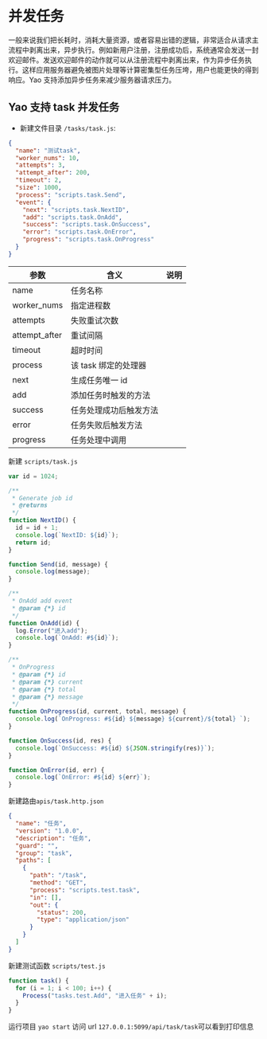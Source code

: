 # 并发任务

一般来说我们把长耗时，消耗大量资源，或者容易出错的逻辑，非常适合从请求主流程中剥离出来，异步执行。例如新用户注册，注册成功后，系统通常会发送一封欢迎邮件。发送欢迎邮件的动作就可以从注册流程中剥离出来，作为异步任务执行。这样应用服务器避免被图片处理等计算密集型任务压垮，用户也能更快的得到响应。Yao 支持添加异步任务来减少服务器请求压力。

## Yao 支持 task 并发任务

- 新建文件目录 `/tasks/task.js`:

```json
{
  "name": "测试task",
  "worker_nums": 10,
  "attempts": 3,
  "attempt_after": 200,
  "timeout": 2,
  "size": 1000,
  "process": "scripts.task.Send",
  "event": {
    "next": "scripts.task.NextID",
    "add": "scripts.task.OnAdd",
    "success": "scripts.task.OnSuccess",
    "error": "scripts.task.OnError",
    "progress": "scripts.task.OnProgress"
  }
}
```

| 参数          | 含义                   | 说明 |
| ------------- | ---------------------- | ---- |
| name          | 任务名称               |      |
| worker_nums   | 指定进程数             |      |
| attempts      | 失败重试次数           |      |
| attempt_after | 重试间隔               |      |
| timeout       | 超时时间               |      |
| process       | 该 task 绑定的处理器   |      |
| next          | 生成任务唯一 id        |      |
| add           | 添加任务时触发的方法   |      |
| success       | 任务处理成功后触发方法 |      |
| error         | 任务失败后触发方法     |      |
| progress      | 任务处理中调用         |      |

新建 `scripts/task.js`

<Detail title="查看源码">

```javascript
var id = 1024;

/**
 * Generate job id
 * @returns
 */
function NextID() {
  id = id + 1;
  console.log(`NextID: ${id}`);
  return id;
}

function Send(id, message) {
  console.log(message);
}

/**
 * OnAdd add event
 * @param {*} id
 */
function OnAdd(id) {
  log.Error("进入add");
  console.log(`OnAdd: #${id}`);
}

/**
 * OnProgress
 * @param {*} id
 * @param {*} current
 * @param {*} total
 * @param {*} message
 */
function OnProgress(id, current, total, message) {
  console.log(`OnProgress: #${id} ${message} ${current}/${total} `);
}

function OnSuccess(id, res) {
  console.log(`OnSuccess: #${id} ${JSON.stringify(res)}`);
}

function OnError(id, err) {
  console.log(`OnError: #${id} ${err}`);
}
```

</Detail>

新建路由`apis/task.http.json`

```json
{
  "name": "任务",
  "version": "1.0.0",
  "description": "任务",
  "guard": "",
  "group": "task",
  "paths": [
    {
      "path": "/task",
      "method": "GET",
      "process": "scripts.test.task",
      "in": [],
      "out": {
        "status": 200,
        "type": "application/json"
      }
    }
  ]
}
```

新建测试函数 `scripts/test.js`

```javascript
function task() {
  for (i = 1; i < 100; i++) {
    Process("tasks.test.Add", "进入任务" + i);
  }
}
```

运行项目 `yao start` 访问 url `127.0.0.1:5099/api/task/task`可以看到打印信息

<Div style={{ display: "flex", justifyContent: "space-between" }}>
  <Link type="prev" title="数据导出" link="进阶/数据导出"></Link>
  <Link type="next" title="计划任务" link="进阶/计划任务"></Link>
</Div>
